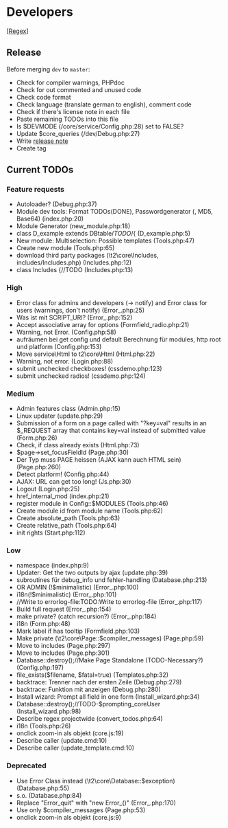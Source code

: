 Developers
==========

[[Regex](https://github.com/experder/T2/blob/master/help/dev_regex.md)]

Release
-------
Before merging `dev` to `master`:
* Check for compiler warnings, PHPdoc
* Check for out commented and unused code
* Check code format
* Check language (translate german to english), comment code
* Check if there's license note in each file
* Paste remaining TODOs into this file
* Is $DEVMODE (/core/service/Config.php:28) set to FALSE?
* Update $core_queries (/dev/Debug.php:27)
* Write [release note](../release_notes.md)
* Create tag

Current TODOs
-------------
### Feature requests
* Autoloader? (Debug.php:37)
* Module dev tools: Format TODOs(DONE), Passwordgenerator (, MD5, Base64) (index.php:20)
* Module Generator (new_module.php:18)
* class D_example extends DBtable/*TODO*/{ (D_example.php:5)
* New module: Multiselection: Possible templates (Tools.php:47)
* Create new module (Tools.php:65)
* download third party packages (\t2\core\Includes, includes/Includes.php) (Includes.php:12)
* class Includes {//TODO (Includes.php:13)

### High
* Error class for admins and developers (-> notify) and Error class for users (warnings, don't notify) (Error_.php:25)
* Was ist mit SCRIPT_URI? (Error_.php:152)
* Accept associative array for options (Formfield_radio.php:21)
* Warning, not Error. (Config.php:58)
* aufräumen bei get config und default Berechnung für modules, http root und platform (Config.php:153)
* Move service\Html to t2\core\Html (Html.php:22)
* Warning, not error. (Login.php:88)
* submit unchecked checkboxes! (cssdemo.php:123)
* submit unchecked radios! (cssdemo.php:124)

### Medium
* Admin features class (Admin.php:15)
* Linux updater (update.php:29)
* Submission of a form on a page called with "?key=val" results in an $_REQUEST array that contains key=val instead of submitted value (Form.php:26)
* Check, if class already exists (Html.php:73)
* $page->set_focusFieldId (Page.php:30)
* Der Typ muss PAGE heissen (AJAX kann auch HTML sein) (Page.php:260)
* Detect platform! (Config.php:44)
* AJAX: URL can get too long! (Js.php:30)
* Logout (Login.php:25)
* href_internal_mod (index.php:21)
* register module in Config::$MODULES (Tools.php:46)
* Create module id from module name (Tools.php:62)
* Create absolute_path (Tools.php:63)
* Create relative_path (Tools.php:64)
* init rights (Start.php:112)

### Low
* namespace (index.php:9)
* Updater: Get the two outputs by ajax (update.php:39)
* subroutines für debug_info und fehler-handling (Database.php:213)
* OR ADMIN (!$minimalistic) (Error_.php:100)
* i18n(!$minimalistic) (Error_.php:101)
* //Write to errorlog-file:TODO:Write to errorlog-file (Error_.php:117)
* Build full request (Error_.php:154)
* make private? (catch recursion?) (Error_.php:184)
* i18n (Form.php:48)
* Mark label if has tooltip (Formfield.php:103)
* Make private (\t2\core\Page::$compiler_messages) (Page.php:59)
* Move to includes (Page.php:297)
* Move to includes (Page.php:301)
* Database::destroy();//Make Page Standalone (TODO-Necessary?) (Config.php:197)
* file_exists($filename, $fatal=true) (Templates.php:32)
* backtrace: Trenner nach der ersten Zeile (Debug.php:279)
* backtrace: Funktion mit anzeigen (Debug.php:280)
* Install wizard: Prompt all field in one form (Install_wizard.php:34)
* Database::destroy();//TODO-$prompting_coreUser (Install_wizard.php:98)
* Describe regex projectwide (convert_todos.php:64)
* i18n (Tools.php:26)
* onclick zoom-in als objekt (core.js:19)
* Describe caller (update.cmd:10)
* Describe caller (update_template.cmd:10)

### Deprecated
* Use Error Class instead (\t2\core\Database::$exception) (Database.php:55)
* s.o. (Database.php:84)
* Replace "Error_quit" with "new Error_()" (Error_.php:170)
* Use only $compiler_messages (Page.php:53)
* onclick zoom-in als objekt (core.js:9)
